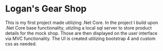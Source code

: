 # Logan's Gear Shop
This is my first project made utilizing .Net Core. In the project I build upon .Net Core base functionality, utizling a local sql server to store product details for the mock shop. Those are then displayed on the user interface via MVC functionality. The UI is created utilizing bootstrap 4 and custom css as needed. 
